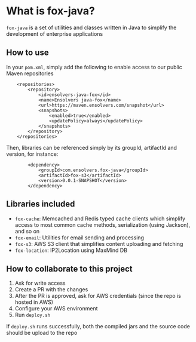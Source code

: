# What is fox-java?

`fox-java` is a set of utilities and classes written in Java to simplify the development of enterprise applications

## How to use

In your `pom.xml`, simply add the following to enable access to our public Maven repositories

```
	<repositories>
		<repository>
			<id>ensolvers-java-fox</id>
			<name>Ensolvers java-fox</name>
			<url>https://maven.ensolvers.com/snapshot</url>
			<snapshots>
				<enabled>true</enabled>
				<updatePolicy>always</updatePolicy>
			</snapshots>
		</repository>
	</repositories>
```

Then, libraries can be referenced simply by its groupId, artifactId and version, for instance:

```
		<dependency>
			<groupId>com.ensolvers.fox-java</groupId>
			<artifactId>fox-s3</artifactId>
			<version>0.0.1-SNAPSHOT</version>
		</dependency>
```

## Libraries included

- `fox-cache`: Memcached and Redis typed cache clients which simplify access to most common cache methods, serialization (using Jackson), and so on
- `fox-email`: Utilities for email sending and processing
- `fox-s3`: AWS S3 client that simplifies content uploading and fetching
- `fox-location`: IP2Location using MaxMind DB

## How to collaborate to this project

1. Ask for write access
2. Create a PR with the changes
3. After the PR is approved, ask for AWS credentials (since the repo is hosted in AWS)
4. Configure your AWS environment 
5. Run `deploy.sh`

If `deploy.sh` runs successfully, both the compiled jars and the source code should be upload to the repo